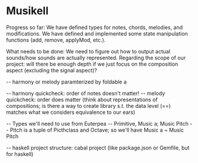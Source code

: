# Musikell

Progress so far: We have defined types for notes, chords, melodies, and modifications. We have defined and implemented some state
manipulation functions (add, remove, applyMod, etc.).

What needs to be done: We need to figure out how to output actual sounds/how sounds are actually represented. Regarding the scope
of our project: will there be enough depth if we just focus on the composition aspect (excluding the signal aspect)?


-- harmony or melody paramterized by foldable a


-- harmony quickcheck: order of notes doesn't matter!
-- melody quickcheck: order does matter (think about representations of compositions; is there a way to create library s.t. the data level (==) matches what we considers equivalence to our ears)

-- Types we'll need to use from Euterpea
-- Primitive, Music a; Music Pitch
-- Pitch is a tuple of Picthclass and Octave; so we'll have Music a ~ Music Pitch

-- haskell project structure: cabal project (like package.json or Gemfile, but for haskell)
